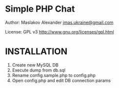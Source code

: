 Simple PHP Chat
===============

Author: Maslakov Alexander <jmas.ukraine@gmail.com>

License: GPL v3 http://www.gnu.org/licenses/gpl.html

INSTALLATION
============

1. Create new MySQL DB
2. Execute dump from db.sql
2. Rename config.sample.php to config.php
3. Open config.php and edit DB connection params

